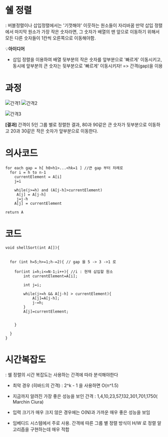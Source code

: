 
# 쉘 정렬
: 버블정렬이나 삽입정렬에서는 '기껏해야' 이웃하는 원소들이 자리바꿈
만약 삽입 정렬에서 마지막 원소가 가장 작은 숫자라면, 그 숫자가 배열의 맨 앞으로 이동하기 위해서
모든 다른 숫자들이 1칸씩 오른쪽으로 이동해야함.

💡**아이디어**
- 삽입 정렬을 이용하여 배열 뒷부분의 작은 숫자를 앞부분으로 '빠르게' 이동시키고,
 동시에 앞부분의 큰 숫자는 뒷부분으로 '빠르게' 이동시키자!
 => 간격(gap)을 이용
 
 
 # 과정
 
![간격1](https://user-images.githubusercontent.com/86418674/172332637-56fede94-44a1-4893-b7c6-8ed39bc937c3.png)
![간격2](https://user-images.githubusercontent.com/86418674/172332646-6a2168bf-3a02-4e2b-991a-643ff3d04449.png)


![간격3](https://user-images.githubusercontent.com/86418674/172332896-1850479c-ddf9-41c4-bc75-5ecdce23af79.png)

**[결과]**
간격이 5인 그룹 별로 정렬한 결과, 80과 90같은 큰 숫자가 뒷부분으로 이동하고 20과 30같은 작은 숫자가 앞부분으로 이동한다.


# 의사코드

```
for each gap = h[ h0>h1>...<hk=1 ] //큰 gap 부터 차례로
  for i = h to n-1
    currentElement = A[i]
    j=i
    
    while(j>=h) and (A[j-h]>currentElement)
     A[j] = A[j-h]
     j=j-h
    A[j] = currentElement
    
return A
```

# 코드

```
void shellSort(int A[]){
  
  
  for (int h=5;h>=1;h-=2){ // gap 을 5 -> 3 ->1 로
  
    for(int i=h;i<=N-1;i++){ //i : 현재 삽입할 원소 
        int currentElement=A[i];
       
        int j=i; 
        
        while(j>=h && A[j-h] > currentElement){
            A[j]=A[j-h];
            j-=h;
        }
        A[j]=currentElement;
      

    }
      
  }
}  
```

# 시간복잡도

: 쉘 정렬의 시간 복잡도는 사용하는 간격에 따라 분석해야한다

- 최악 경우 (히바드의 간격)
: 2^k - 1 을 사용하면 O(n^1.5)


- 지금까지 알려진 가장 좋은 성능을 보인 간격
: 1,4,10,23,57,132,301,701,1750( Marchin Ciura)


- 입력 크기가 매우 크지 않은 경우에는 O(N)과 가까운 매우 좋은 성능을 보임
- 임베디드 시스템에서 주로 사용. 간격에 따른 그룹 별 정렬 방식이 H/W 로 정렬 알고리즘을 구현하는데 매우 적합
